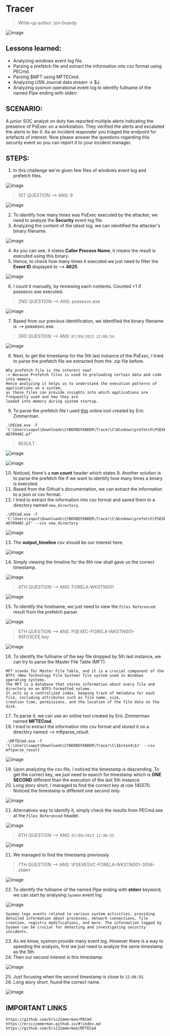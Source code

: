 # Tracer
> Write-up author: jon-brandy

![image](https://github.com/jon-brandy/hackthebox/assets/70703371/6a82121a-8a9f-4c90-8b4d-d8e12adaf889)


## Lessons learned:
- Analyzing windows event log file.
- Parsing a prefetch file and extract the information into csv format using PECmd.
- Parsing $MFT using MFTECmd.
- Analyzing USN Journal data stream -> $J.
- Analyzing sysmon operational event log to identify fullname of the named Pipe ending with stderr.

## SCENARIO:
A junior SOC analyst on duty has reported multiple alerts indicating the presence of PsExec on a workstation.
They verified the alerts and escalated the alerts to tier II. As an Incident responder you triaged the endpoint for artefacts of interest.
Now please answer the questions regarding this security event so you can report it to your incident manager.

## STEPS:
1. In this challenge we're given few files of windows event log and prefetch files.

![image](https://github.com/jon-brandy/hackthebox/assets/70703371/41106a98-cdf9-4eaa-b2d6-0999af903523)


> 1ST QUESTION --> ANS: 9

![image](https://github.com/jon-brandy/hackthebox/assets/70703371/e9ab6274-0181-4426-ba61-8cf85ecff92c)


2. To identify how many times was PsExec executed by the attacker, we need to analyze the **Security** event log file.
3. Analyzing the content of the latest log, we can identified the attacker's binary filename.

![image](https://github.com/jon-brandy/hackthebox/assets/70703371/3aef0425-ecfd-4bc4-baa9-3aa341b907ed)


4. As you can see, it states **Caller Process Name**, it means the result is executed using this binary.
5. Hence, to check how many times it executed we just need to filter the **Event ID** displayed to --> **4625**.

![image](https://github.com/jon-brandy/hackthebox/assets/70703371/eebf76f1-8077-4466-b241-e4e838c7a056)


6. I count it manually, by reviewing each contents. Counted +1 if psexesvc.exe executed.

> 2ND QUESTION --> ANS: psexesvc.exe

![image](https://github.com/jon-brandy/hackthebox/assets/70703371/73d2c743-4d79-426c-abb1-25899b40faca)


7. Based from our previous identification, we identified the binary filename is --> psexesvc.exe.

> 3RD QUESTION --> ANS: `07/09/2023 12:06:54`

![image](https://github.com/jon-brandy/hackthebox/assets/70703371/434c9c70-fa2c-4d25-802b-bb2bd5a1a8b2)


8. Next, to get the timestamp for the 5th last instance of the PsExec, I tried to parse the prefetch file we extracted from the .zip file before.

```
Why prefetch file is the interest now?
-> Because Prefetch files is used to preloading certain data and code into memory.
Hence analyzing it helps us to understand the execution patterns of applications on a system,
as these files can provide insights into which applications are frequently used and how they are
loaded into memory during system startup.
```

9. To parse the prefetch file I used [this](https://github.com/EricZimmerman/PECmd) online tool created by Eric Zimmerman.

```
.\PECmd.exe -f 'C:\Users\saput\Downloads\CYBERDEFENDER\Tracer\C\Windows\prefetch\PSEXESVC.EXE-AD70946C.pf'
```

> RESULT

![image](https://github.com/jon-brandy/hackthebox/assets/70703371/0e84482e-1a98-4810-8d6e-31b096aa8fa6)


![image](https://github.com/jon-brandy/hackthebox/assets/70703371/ab7bb046-6144-435d-9acd-5831d8747dc7)


10. Noticed, there's a **run count** header which states 9. Another solution is to parse the prefetch file if we want to identify how many times a binary is executed.
11. Based from the Github's documentation, we can extract the information to a json or csv format.
12. I tried to extract the information into csv format and saved them to a directory named `new_directory`.

```
.\PECmd.exe -f 'C:\Users\saput\Downloads\CYBERDEFENDER\Tracer\C\Windows\prefetch\PSEXESVC.EXE-AD70946C.pf' --csv new_directory
```

![image](https://github.com/jon-brandy/hackthebox/assets/70703371/86cac15e-0320-4332-b4b9-cf0770898974)


13. The **output_timeline** csv should be our interest here.

![image](https://github.com/jon-brandy/hackthebox/assets/70703371/fc20aae3-6aa1-4d24-85c7-a576ca6f174b)


14. Simply viewing the timeline for the 6th row shall gave us the correct timestamp.

![image](https://github.com/jon-brandy/hackthebox/assets/70703371/f21f846b-d31b-455b-8eb0-64575173704e)


> 4TH QUESTION --> ANS: FORELA-WKSTN001

![image](https://github.com/jon-brandy/hackthebox/assets/70703371/dcf41fa7-96ef-4a73-ac31-d3345953e04b)


15. To identify the hostname, we just need to view the `Files Referenced` result from the prefetch parser.

![image](https://github.com/jon-brandy/hackthebox/assets/70703371/6afb92ba-901d-4054-87c3-63b9d24dfafe)


> 5TH QUESTION --> ANS: PSEXEC-FORELA-WKSTN001-95F03CFE.key


![image](https://github.com/jon-brandy/hackthebox/assets/70703371/b21dc320-cf6b-4761-aa1f-e063478c116f)


16. To identify the fullname of the key file dropped by 5th last instance, we can try to parse the Master File Table (MFT).

```
MFT stands for Master File Table, and it is a crucial component of the NTFS (New Technology File System) file system used in Windows operating systems.
The MFT is a database that stores information about every file and directory on an NTFS-formatted volume.
It acts as a centralized index, keeping track of metadata for each file, including attributes such as file name, size,
creation time, permissions, and the location of the file data on the disk.
```

17. To parse it, we can use an online tool created by Eric Zimmerman named **MFTECmd**.
18. I tried to extract the information into csv format and stored it on a directory named --> mftparse_result.

```
.\MFTECmd.exe -f 'C:\Users\saput\Downloads\CYBERDEFENDER\Tracer\C\$Extend\$J' --csv mftparse_result
```

![image](https://github.com/jon-brandy/hackthebox/assets/70703371/bf4f5e53-26a0-4e07-9985-c9901f89aaa7)


19. Upon analyzing the csv file, I noticed the timestamp is descending. To get the correct key, we just need to search for timestamp which is **ONE SECOND** different than the execution of the last 5th instance.
20. Long story short, I managed to find the correct key at row 145570. Noticed the timestamp is different one second only.

![image](https://github.com/jon-brandy/hackthebox/assets/70703371/2ce7de9f-ba0e-43a7-a7e2-de00290dcb80)


21. Alternatives way to identify it, simply check the results from PECmd.exe at the `Files Referenced` header.

![image](https://github.com/jon-brandy/hackthebox/assets/70703371/8d81dc7b-cf80-4f8e-8ed6-15be218b0ea5)


> 6TH QUESTION --> ANS: `07/09/2023 12:06:55`

![image](https://github.com/jon-brandy/hackthebox/assets/70703371/5554716f-12c1-4546-b9b1-1aa1838027ec)


21. We managed to find the timestamp previously.

> 7TH QUESTION --> ANS: \PSEXESVC-FORELA-WKSTN001-3056-stderr

![image](https://github.com/jon-brandy/hackthebox/assets/70703371/0406686d-fdd5-4d64-83c5-a3b8c2fcceab)


22. To identify the fullname of the named Pipe ending with **stderr** keyword, we can start by analysing `Sysmon` event log.

![image](https://github.com/jon-brandy/hackthebox/assets/70703371/f7e8ac91-64e4-4c86-8a25-c076dc7022cc)

```
Sysmon logs events related to various system activities, providing detailed information about processes, network connections, file creation, registry modifications, and more. The information logged by Sysmon can be crucial for detecting and investigating security incidents.
```


23. As we know, sysmon provide many event log. However there is a way to speeding the analysis, first we just need to analyze the same timestamp as the 5th.
24. Then our second interest is this timestamp:

![image](https://github.com/jon-brandy/hackthebox/assets/70703371/a7daa328-96e8-446b-b0bc-3d5d37652b3c)


25. Just focusing when the second timestamp is close to `12:06:55`.
26. Long story short, found the correct name.

![image](https://github.com/jon-brandy/hackthebox/assets/70703371/ff189064-a491-44e4-a66e-fa410a077a2e)


## IMPORTANT LINKS

```
https://github.com/EricZimmerman/PECmd
https://ericzimmerman.github.io/#!index.md
https://github.com/EricZimmerman/MFTECmd
```


